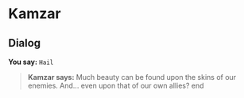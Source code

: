 # Kamzar
## Dialog

**You say:** `Hail`



>**Kamzar says:** Much beauty can be found upon the skins of our enemies.  And... even upon that of our own allies?
end





